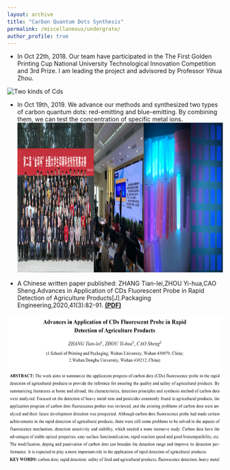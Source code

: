 ```yaml
---
layout: archive
title: "Carbon Quantum Dots Synthesis"
permalink: /miscellaneous/undergrate/
author_profile: true
---
```


* In Oct 22th, 2018. Our team have participated in the The First Golden Printing Cup National University Technological Innovation Competition and 3rd Prize. I am leading the project and advisored by Professor Yihua Zhou. 
<img src="/images/cds_2.png" alt="Two kinds of Cds" height="350"/>

* In Oct 19th, 2019. We advance our methods and synthesized two types of carbon quantum dots: red-emitting and blue-emitting. By combining them, we can test the concentration of specific metal ions. <img src="/images/cd_3.png" alt="Two kinds of Cds" height="350"/>

* A Chinese written paper published: 
ZHANG Tian-lei,ZHOU Yi-hua,CAO Sheng.Advances in Application of CDs Fluorescent Probe in Rapid Detection of Agriculture Products[J].Packaging Engineering,2020,41(3):82-91. [**(PDF)**](/files/碳点荧光探针在农产品快速检测中的应用进展_张天磊.pdf)
<img src="/images/cnki_paper.jpg" alt="Two kinds of Cds" height="350"/>